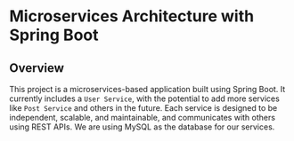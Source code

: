 # Microservices Architecture with Spring Boot

## Overview

This project is a microservices-based application built using Spring Boot. It currently includes a `User Service`, with the potential to add more services like `Post Service` and others in the future. Each service is designed to be independent, scalable, and maintainable, and communicates with others using REST APIs. We are using MySQL as the database for our services.
